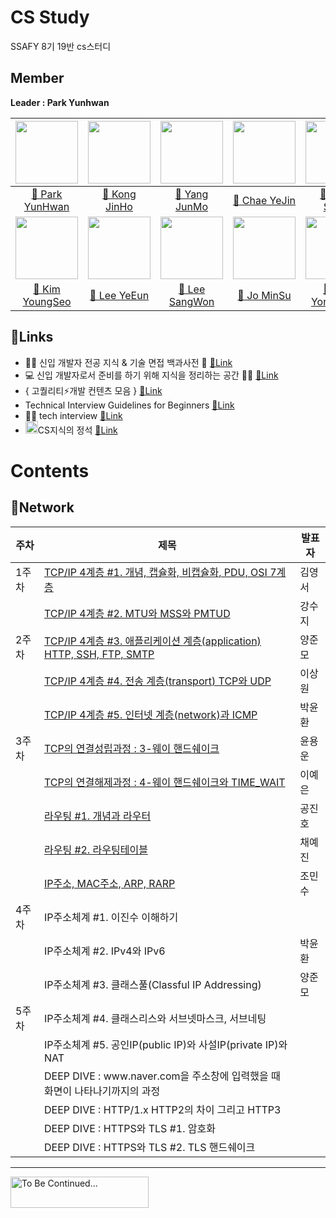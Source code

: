 # CS Study
SSAFY 8기 19반 cs스터디

## Member
**Leader : Park Yunhwan**

| [<img src="https://avatars.githubusercontent.com/u/47595515?s=40&v=4" width="100">](https://github.com/SadoRuin) | [<img src="https://avatars.githubusercontent.com/u/62232531?v=4" width="100">](https://github.com/wlsgh7608) | [<img src="https://avatars.githubusercontent.com/u/55372995?v=4" width="100">](https://github.com/devjunmo) |  [<img src="https://avatars.githubusercontent.com/u/45252618?v=4" width="100">](https://github.com/yejin013)  |   [<img src="https://avatars.githubusercontent.com/u/43868550?v=4" width="100">](https://github.com/KangSuzy)   |
|:----------------------------------------------------------------------------------------------------------------:|:------------------------------------------------------------------------------------------------------------:|:-----------------------------------------------------------------------------------------------------------:|:-------------------------------------------------------------------------------------------------------------:|:---------------------------------------------------------------------------------------------------------------:|
|              [📖 Park YunHwan](https://sadoruin-notes.notion.site/5c51dcd873f24feb86a75bb071d85855)              |           [📖 Kong JinHo](https://meadow-pram-047.notion.site/cs-8ea8d7f0d60c4a7890093edcb2e29a1d)           |             [📖 Yang JunMo](https://github.com/devjunmo/TIL/blob/main/CS_Study/csStudyWiki.md)              |                [📖 Chae YeJin](https://yj-ssafy.notion.site/a95bc74fa67045e794c699f1e0d810cc)                 |                                [📖 Kang SooJi](https://github.com/KangSuzy/TIL)                                 |
|    [<img src="https://avatars.githubusercontent.com/u/80434024?v=4" width="100">](https://github.com/koy4648)    | [<img src="https://avatars.githubusercontent.com/u/103018534?v=4" width="100">](https://github.com/Dodamon)  | [<img src="https://avatars.githubusercontent.com/u/55802893?v=4" width="100">](https://github.com/nowgnas)  | [<img src="https://avatars.githubusercontent.com/u/102861657?v=4" width="100">](https://github.com/minsu121x) | [<img src="https://avatars.githubusercontent.com/u/46861704?v=4" width="100"/>](https://github.com/YunYongWoon) |
|          [📖 Kim YoungSeo](https://telling-starburst-b5b.notion.site/bf9963d8c0b44ac2a16649a76bad646b)           |  [📖 Lee YeEun](https://chlorinated-koi-491.notion.site/Computer-science-beffd78d679242a18e40e59cfc7c4205)   |                            [📖 Lee SangWon](https://github.com/nowgnas/CS-Study)                            |            [📖 Jo MinSu](https://charm-ocelot-88c.notion.site/CS-9b9a452599234b419afbbd803dd40c34)            |                                 [📖 Yun YongWoon](https://velog.io/@yuyun0124)                                  |

## 🔗Links
- 👶🏻 신입 개발자 전공 지식 & 기술 면접 백과사전 📖  [🔗Link](https://github.com/gyoogle/tech-interview-for-developer)  
- 💻 신입 개발자로서 준비를 하기 위해 지식을 정리하는 공간 👨‍💻 [🔗Link](https://github.com/WooVictory/Ready-For-Tech-Interview)  
- { 고퀄리티⚡개발 컨텐츠 모음 } [🔗Link](https://github.com/Integerous/goQuality-dev-contents)  
- Technical Interview Guidelines for Beginners [🔗Link](https://github.com/JaeYeopHan/Interview_Question_for_Beginner)
- 📢🙍 tech interview [🔗Link](https://github.com/WeareSoft/tech-interview)
- <img height="20" src="https://user-images.githubusercontent.com/47595515/198836603-4a8efbb1-3a55-4130-b211-a039cb9cfd8d.png" width="20"/>CS지식의 정석 [🔗Link](https://inf.run/VE5F)

# Contents
## 📌Network

| 주차  | 제목                                                                                                                                                               | 발표자 |
|-----|------------------------------------------------------------------------------------------------------------------------------------------------------------------|-----|
| 1주차 | [TCP/IP 4계층 #1. 개념, 캡슐화, 비캡슐화, PDU, OSI 7계층](./Contents/Network/TCP_IP%204계층%20%231.%20개념,%20캡슐화,%20비캡슐화,%20PDU,%20OSI%207계층.md)                                 | 김영서 |
|     | [TCP/IP 4계층 #2. MTU와 MSS와 PMTUD](./Contents/Network/TCP_IP%204계층%20%232.%20MTU와%20MSS와%20PMTUD.md)                                                               | 강수지 |
| 2주차 | [TCP/IP 4계층 #3. 애플리케이션 계층(application) HTTP, SSH, FTP, SMTP](./Contents/Network/TCP_IP%204계층%20%233.%20애플리케이션%20계층(application)%20HTTP,%20SSH,%20FTP,%20SMTP.md) | 양준모 |
|     | [TCP/IP 4계층 #4. 전송 계층(transport) TCP와 UDP](./Contents/Network/TCP_IP%204계층%20%234.%20전송%20계층(transport)%20TCP와%20UDP.md)                                         | 이상원 |
|     | [TCP/IP 4계층 #5. 인터넷 계층(network)과 ICMP](./Contents/Network/TCP_IP%204계층%20%235.%20인터넷%20계층(network)과%20ICMP.md)                                                   | 박윤환 |
| 3주차 | [TCP의 연결성립과정 : 3-웨이 핸드쉐이크](./Contents/Network/TCP의%20연결성립과정%203-웨이%20핸드쉐이크.md)                                                                                   | 윤용운 |
|     | [TCP의 연결해제과정 : 4-웨이 핸드쉐이크와 TIME_WAIT](./Contents/Network/TCP의%20연결해제과정%204-웨이%20핸드쉐이크와%20TIME_WAIT.md)                                                           | 이예은 |
|     | [라우팅 #1. 개념과 라우터](./Contents/Network/라우팅%20%231.%20개념과%20라우터.md)                                                                                                 | 공진호 |
|     | [라우팅 #2. 라우팅테이블](./Contents/Network/라우팅%20%232.%20라우팅테이블.md)                                                                                                     | 채예진 |
|     | [IP주소, MAC주소, ARP, RARP](./Contents/Network/IP주소,%20MAC주소,%20ARP,%20RARP.md)                                                                                     | 조민수 |
| 4주차 | IP주소체계 #1. 이진수 이해하기                                                                                                                                              |     |
|     | IP주소체계 #2. IPv4와 IPv6                                                                                                                                            | 박윤환 |
|     | IP주소체계 #3. 클래스풀(Classful IP Addressing)                                                                                                                          | 양준모 |
| 5주차 | IP주소체계 #4. 클래스리스와 서브넷마스크, 서브네팅                                                                                                                                   |     |
|     | IP주소체계 #5. 공인IP(public IP)와 사설IP(private IP)와 NAT                                                                                                                |     |
|     | DEEP DIVE : www<hi>.naver.com을 주소창에 입력했을 때 화면이 나타나기까지의 과정                                                                                                        |     |
|     | DEEP DIVE : HTTP/1.x HTTP2의 차이 그리고 HTTP3                                                                                                                         |     |
|     | DEEP DIVE : HTTPS와 TLS #1. 암호화                                                                                                                                   |     |
|     | DEEP DIVE : HTTPS와 TLS #2. TLS 핸드쉐이크                                                                                                                             |     |

----
<img height="50" src="https://user-images.githubusercontent.com/47595515/198835961-bd0e5b57-8f66-4308-a789-70ef11444cf4.png" width="221" alt="To Be Continued..."/>
 